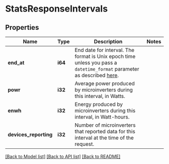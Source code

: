 # StatsResponseIntervals

## Properties

Name | Type | Description | Notes
------------ | ------------- | ------------- | -------------
**end_at** | **i64** | End date for interval. The format is Unix epoch time unless you pass a `datetime_format` parameter as described [here](https://developer.enphase.com/docs#Datetimes). | 
**powr** | **i32** | Average power produced by microinverters during this interval, in Watts. | 
**enwh** | **i32** | Energy produced by microinverters during this interval, in Watt-hours. | 
**devices_reporting** | **i32** | Number of microinverters that reported data for this interval at the time of the request. | 

[[Back to Model list]](../README.md#documentation-for-models) [[Back to API list]](../README.md#documentation-for-api-endpoints) [[Back to README]](../README.md)


